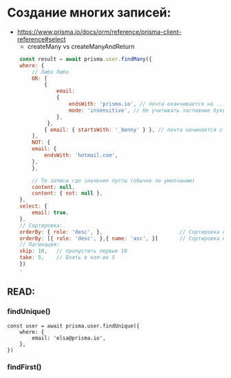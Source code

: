 # Создание многих записей:
- https://www.prisma.io/docs/orm/reference/prisma-client-reference#select
    - createMany vs createManyAndReturn
```js
    const result = await prisma.user.findMany({
    where: {
        // Либо Либо
        OR: [
            { 
                email: 
                { 
                    endsWith: 'prisma.io', // почта оканчивается на ... 
                    mode: 'insensitive', // Не учитывать заглавные буквы
                }, 
             }, 
            { email: { startsWith: '_benny' } }, // почта начинается с ...
        ],
        NOT: {
        email: {
            endsWith: 'hotmail.com',
        },
        },

        // Те записи где значения пусты (обычно по умолчанию)
        content: null,
        content: { not: null },
    },
    select: {
        email: true,
    },
	// Сортировка:
	orderBy: { role: 'desc', },							// Сортировка по 1 параметру
	orderBy: [{ role: 'desc', },{ name: 'asc', }]		// Сортировка по нескольким параметрам
	// Пагинация:
	skip: 10,   // пропустить первые 10
  	take: 5,    // Взять в кол-ве 5
    })
    - 
```

## READ:
### findUnique()
    const user = await prisma.user.findUnique({
        where: {
            email: 'elsa@prisma.io',
        },
    })
### findFirst()